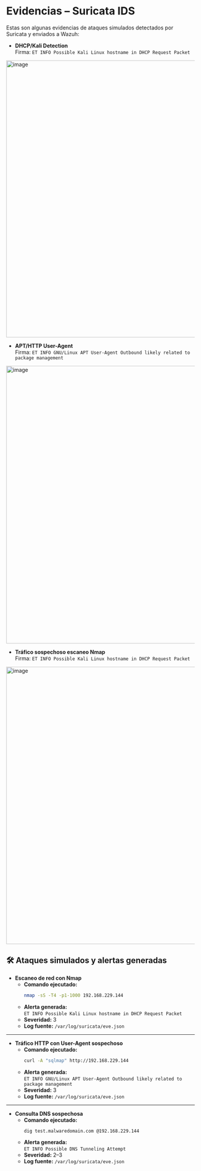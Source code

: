 # Evidencias – Suricata IDS

Estas son algunas evidencias de ataques simulados detectados por Suricata y enviados a Wazuh:

- **DHCP/Kali Detection**  
  Firma: `ET INFO Possible Kali Linux hostname in DHCP Request Packet`  
<img width="1892" height="739" alt="image" src="https://github.com/user-attachments/assets/0c829226-7c8c-4407-b161-ad178fbc38a1" />


- **APT/HTTP User-Agent**  
  Firma: `ET INFO GNU/Linux APT User-Agent Outbound likely related to package management`  
<img width="1902" height="741" alt="image" src="https://github.com/user-attachments/assets/3cdc774d-5b09-4b9b-968a-033971c08cc6" />

- **Tráfico sospechoso escaneo Nmap**  
  Firma: `ET INFO Possible Kali Linux hostname in DHCP Request Packet`  
<img width="1892" height="740" alt="image" src="https://github.com/user-attachments/assets/fb74e68d-5999-4b8a-bf4e-50c9d41714ec" />


## 🛠️ Ataques simulados y alertas generadas

- **Escaneo de red con Nmap**
  - **Comando ejecutado:**  
    ```bash
    nmap -sS -T4 -p1-1000 192.168.229.144
    ```
  - **Alerta generada:**  
    `ET INFO Possible Kali Linux hostname in DHCP Request Packet`
  - **Severidad:** 3  
  - **Log fuente:** `/var/log/suricata/eve.json`

---

- **Tráfico HTTP con User-Agent sospechoso**
  - **Comando ejecutado:**  
    ```bash
    curl -A "sqlmap" http://192.168.229.144
    ```
  - **Alerta generada:**  
    `ET INFO GNU/Linux APT User-Agent Outbound likely related to package management`
  - **Severidad:** 3  
  - **Log fuente:** `/var/log/suricata/eve.json`

---

- **Consulta DNS sospechosa**
  - **Comando ejecutado:**  
    ```bash
    dig test.malwaredomain.com @192.168.229.144
    ```
  - **Alerta generada:**  
    `ET INFO Possible DNS Tunneling Attempt`
  - **Severidad:** 2–3  
  - **Log fuente:** `/var/log/suricata/eve.json`

